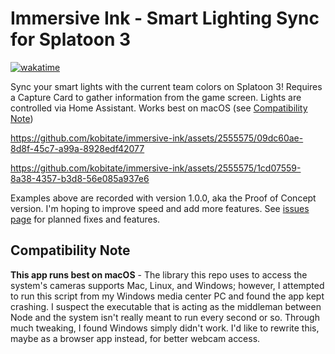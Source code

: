 # Immersive Ink - Smart Lighting Sync for Splatoon 3

[![wakatime](https://wakatime.com/badge/github/kobitate/immersive-ink.svg?style=flat-square)](https://wakatime.com/badge/github/kobitate/immersive-ink)

Sync your smart lights with the current team colors on Splatoon 3! Requires a
Capture Card to gather information from the game screen. Lights are controlled 
via Home Assistant. Works best on macOS (see [Compatibility Note](#compatibility-note))

https://github.com/kobitate/immersive-ink/assets/2555575/09dc60ae-8d8f-45c7-a99a-8928edf42077

https://github.com/kobitate/immersive-ink/assets/2555575/1cd07559-8a38-4357-b3d8-56e085a937e6

Examples above are recorded with version 1.0.0, aka the Proof of Concept version.
I'm hoping to improve speed and add more features. See [issues page](https://github.com/kobitate/immersive-ink/issues) 
for planned fixes and features.

## Compatibility Note

**This app runs best on macOS** - The library this repo uses to access the 
system's cameras supports Mac, Linux, and Windows; however, I attempted to 
run this script from my Windows media center PC and found the app kept 
crashing. I suspect the executable that is acting as the middleman between 
Node and the system isn't really meant to run every second or so. Through 
much tweaking, I found Windows simply didn't work. I'd like to rewrite this,
maybe as a browser app instead, for better webcam access. 
